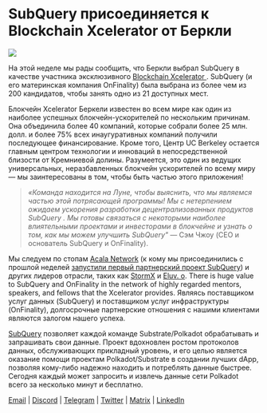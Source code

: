 # SubQuery присоединяется к Blockchain Xcelerator от Беркли

![](https://miro.medium.com/max/1400/0*gYUy-1COtbpLV1X1)


На этой неделе мы рады сообщить, что Беркли выбрал SubQuery в качестве участника эксклюзивного [ Blockchain Xcelerator ](https://www.xcelerator.berkeley.edu/). SubQuery (и его материнская компания OnFinality) была выбрана из более чем из 200 кандидатов, чтобы занять одно из 21 доступных мест.

Блокчейн Xcelerator Беркели известен во всем мире как один из наиболее успешных блокчейн-ускорителей по нескольким причинам. Она объединила более 40 компаний, которые собрали более 25 млн. долл. и более 75% всех инаугуративных компаний получили последующее финансирование. Кроме того, Центр UC Berkeley остается главным центром технологии и инноваций в непосредственной близости от Кремниевой долины. Разумеется, это один из ведущих универсальных, неразбавленных блокчейн ускорителей по всему миру — мы заинтересованы в том, чтобы быть частью этого приложения!

> _«Команда находится на Луне, чтобы выяснить, что мы являемся частью этой потрясающей программы! Мы с нетерпением ожидаем ускорения разработки децентрализованных продуктов SubQuery . Мы готовы связаться с некоторыми наиболее влиятельными проектами и инвесторами в блокчейне и узнать о том, как мы можем улучшить SubQuery"_ — Сэм Чжоу (CEO и основатель SubQuery и OnFinality).

Мы следуем по стопам [Acala Network](https://acala.network/) (к кому мы присоединились с прошлой неделей [запустили первый партнерский проект SubQuery](https://subquery.medium.com/subquery-integrates-acala-to-aggregate-and-serve-defi-data-to-polkadot-and-kusama-builders-fc9af6a7aae1)) и других лидеров отрасли, таких как [StormX](https://stormx.io/) и [Eluv. o](https://eluv.io/). There is huge value to SubQuery and OnFinality in the network of highly regarded mentors, speakers, and fellows that the Xcelerator provides. Являясь поставщиком услуг данных (SubQuery) и поставщиком услуг инфраструктуры (OnFinality), долгосрочные партнерские отношения с нашими клиентами являются залогом нашего успеха.

[SubQuery](https://www.subquery.network/) позволяет каждой команде Substrate/Polkadot обрабатывать и запрашивать свои данные. Проект вдохновлен ростом протоколов данных, обслуживающих прикладный уровень, и его целью является оказание помощи проектам Polkadot/Substrate в создании лучших dApp, позволяя кому-либо надежно находить и потреблять данные быстрее. Сегодня каждый может запросить и извлечь данные сети Polkadot всего за несколько минут и бесплатно.

[Email](mailto:hello@subquery.network) | [Discord](https://discord.com/invite/78zg8aBSMG) | [Telegram](https://t.me/subquerynetwork) | [Twitter](https://twitter.com/subquerynetwork) | [Matrix](https://matrix.to/#/#subquery:matrix.org) | [LinkedIn](https://www.linkedin.com/company/subquery)

